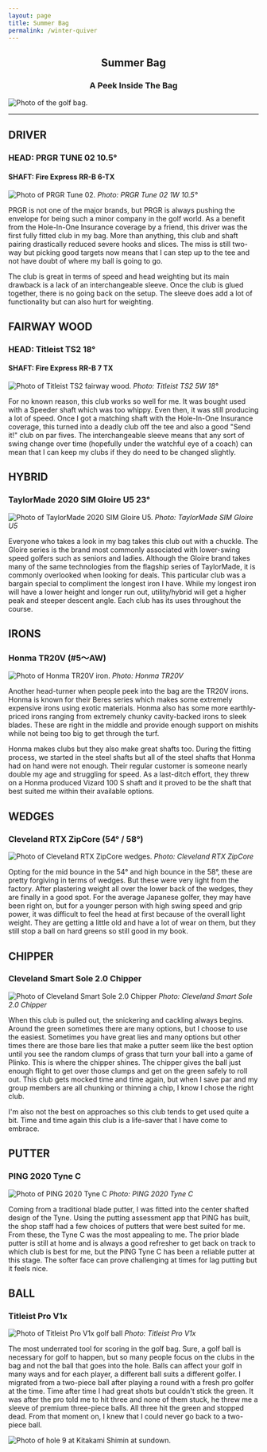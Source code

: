 ```yaml
---
layout: page
title: Summer Bag
permalink: /winter-quiver
---
```


## <center>Summer Bag</center>
### <center>A Peek Inside The Bag</center>

![Photo of the golf bag.](/assets/img/golfintro-7.jpeg)

***

## DRIVER
###  HEAD: PRGR TUNE 02 10.5°
#### SHAFT: Fire Express RR-B 6-TX
![Photo of PRGR Tune 02.](/assets/img/bag-prgr-driver.jpeg)
*Photo: PRGR Tune 02 1W 10.5°*

PRGR is not one of the major brands, but PRGR is always pushing the envelope for being such a minor company in the golf world. As a benefit from the Hole-In-One Insurance coverage by a friend, this driver was the first fully fitted club in my bag. More than anything, this club and shaft pairing drastically reduced severe hooks and slices. The miss is still two-way but picking good targets now means that I can step up to the tee and not have doubt of where my ball is going to go.

The club is great in terms of speed and head weighting but its main drawback is a lack of an interchangeable sleeve. Once the club is glued together, there is no going back on the setup. The sleeve does add a lot of functionality but can also hurt for weighting.

## FAIRWAY WOOD
###  HEAD: Titleist TS2 18°
#### SHAFT: Fire Express RR-B 7 TX
![Photo of Titleist TS2 fairway wood.](/assets/img/bag-ts2-creek.jpg)
*Photo: Titleist TS2 5W 18°*

For no known reason, this club works so well for me. It was bought used with a Speeder shaft which was too whippy. Even then, it was still producing a lot of speed. Once I got a matching shaft with the Hole-In-One Insurance coverage, this turned into a deadly club off the tee and also a good "Send it!" club on par fives. The interchangeable sleeve means that any sort of swing change over time (hopefully under the watchful eye of a coach) can mean that I can keep my clubs if they do need to be changed slightly.

## HYBRID
### TaylorMade 2020 SIM Gloire U5 23°
![Photo of TaylorMade 2020 SIM Gloire U5.](/assets/img/bag-tm-gloire-utility.jpeg)
*Photo: TaylorMade SIM Gloire U5*

Everyone who takes a look in my bag takes this club out with a chuckle. The Gloire series is the brand most commonly associated with lower-swing speed golfers such as seniors and ladies. Although the Gloire brand takes many of the same technologies from the flagship series of TaylorMade, it is commonly overlooked when looking for deals. This particular club was a bargain special to compliment the longest iron I have. While my longest iron will have a lower height and longer run out, utility/hybrid will get a higher peak and steeper descent angle. Each club has its uses throughout the course.

## IRONS
### Honma TR20V (#5〜AW)
![Photo of Honma TR20V iron.](/assets/img/bag-honma-tr20v.jpeg)
*Photo: Honma TR20V*

Another head-turner when people peek into the bag are the TR20V irons. Honma is known for their Beres series which makes some extremely expensive irons using exotic materials. Honma also has some more earthly-priced irons ranging from extremely chunky cavity-backed irons to sleek blades. These are right in the middle and provide enough support on mishits while not being too big to get through the turf. 

Honma makes clubs but they also make great shafts too. During the fitting process, we started in the steel shafts but all of the steel shafts that Honma had on hand were not enough. Their regular customer is someone nearly double my age and struggling for speed. As a last-ditch effort, they threw on a Honma produced Vizard 100 S shaft and it proved to be the shaft that best suited me within their available options.

## WEDGES
### Cleveland RTX ZipCore (54° / 58°)
![Photo of Cleveland RTX ZipCore wedges.](/assets/img/bag-cleveland-rtx-zipcore.jpeg)
*Photo: Cleveland RTX ZipCore*

Opting for the mid bounce in the 54° and high bounce in the 58°, these are pretty forgiving in terms of wedges. But these were very light from the factory. After plastering weight all over the lower back of the wedges, they are finally in a good spot. For the average Japanese golfer, they may have been right on, but for a younger person with high swing speed and grip power, it was difficult to feel the head at first because of the overall light weight. They are getting a little old and have a lot of wear on them, but they still stop a ball on hard greens so still good in my book.

## CHIPPER
### Cleveland Smart Sole 2.0 Chipper
![Photo of Cleveland Smart Sole 2.0 Chipper](/assets/img/bag-chipper.jpeg)
*Photo: Cleveland Smart Sole 2.0 Chipper*

When this club is pulled out, the snickering and cackling always begins. Around the green sometimes there are many options, but I choose to use the easiest. Sometimes you have great lies and many options but other times there are those bare lies that make a putter seem like the best option until you see the random clumps of grass that turn your ball into a game of Plinko. This is where the chipper shines. The chipper gives the ball just enough flight to get over those clumps and get on the green safely to roll out. This club gets mocked time and time again, but when I save par and my group members are all chunking or thinning a chip, I know I chose the right club.

I'm also not the best on approaches so this club tends to get used quite a bit. Time and time again this club is a life-saver that I have come to embrace.

## PUTTER
### PING 2020 Tyne C
![Photo of PING 2020 Tyne C](/assets/img/bag-ping-tyne-c.jpg)
*Photo: PING 2020 Tyne C*

Coming from a traditional blade putter, I was fitted into the center shafted design of the Tyne. Using the putting assessment app that PING has built, the shop staff had a few choices of putters that were best suited for me. From these, the Tyne C was the most appealing to me. The prior blade putter is still at home and is always a good refresher to get back on track to which club is best for me, but the PING Tyne C has been a reliable putter at this stage. The softer face can prove challenging at times for lag putting but it feels nice.

## BALL
### Titleist Pro V1x
![Photo of Titleist Pro V1x golf ball](/assets/img/bag-titleist-prov1x.jpeg)
*Photo: Titleist Pro V1x*

The most underrated tool for scoring in the golf bag. Sure, a golf ball is necessary for golf to happen, but so many people focus on the clubs in the bag and not the ball that goes into the hole. Balls can affect your golf in many ways and for each player, a different ball suits a different golfer. I migrated from a two-piece ball after playing a round with a fresh pro golfer at the time. Time after time I had great shots but couldn't stick the green. It was after the pro told me to hit three and none of them stuck, he threw me a sleeve of premium three-piece balls. All three hit the green and stopped dead. From that moment on, I knew that I could never go back to a two-piece ball.

![Photo of hole 9 at Kitakami Shimin at sundown.](/assets/img/golfintro-6.jpeg)

